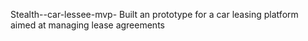Stealth--car-lessee-mvp-
Built an prototype for a car leasing platform aimed at managing lease agreements
